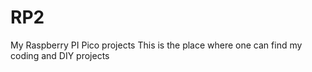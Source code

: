 # RP2
My Raspberry PI Pico projects
This is the place where one can find my coding and DIY projects
